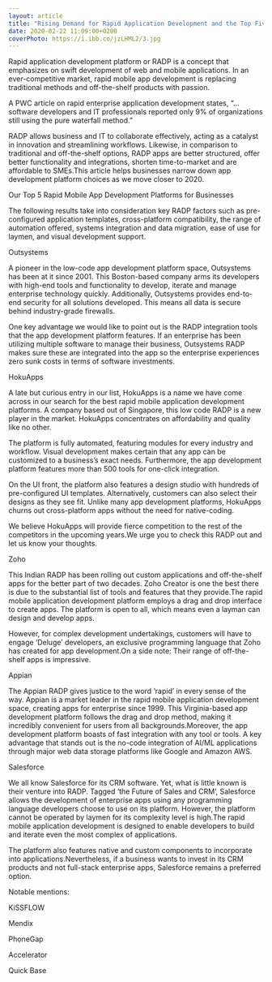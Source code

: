 ```yaml
---
layout: article
title: "Rising Demand for Rapid Application Development and the Top Five Players in the Market Today"
date: 2020-02-22 11:09:00+0200
coverPhoto: https://i.ibb.co/jzLHML2/3.jpg
---
```


Rapid application development platform or RADP is a concept that emphasizes on swift development of web and mobile applications. In an ever-competitive market, rapid mobile app development is replacing traditional methods and off-the-shelf products with passion.

A PWC article on rapid enterprise application development states, “…software developers and IT professionals reported only 9% of organizations still using the pure waterfall method.”

RADP allows business and IT to collaborate effectively, acting as a catalyst in innovation and streamlining workflows. Likewise, in comparison to traditional and off-the-shelf options, RADP apps are better structured, offer better functionality and integrations, shorten time-to-market and are affordable to SMEs.This article helps businesses narrow down app development platform choices as we move closer to 2020.

Our Top 5 Rapid Mobile App Development Platforms for Businesses

The following results take into consideration key RADP factors such as pre-configured application templates, cross-platform compatibility, the range of automation offered, systems integration and data migration, ease of use for laymen, and visual development support.

Outsystems

A pioneer in the low-code app development platform space, Outsystems has been at it since 2001. This Boston-based company arms its developers with high-end tools and functionality to develop, iterate and manage enterprise technology quickly. Additionally, Outsystems provides end-to-end security for all solutions developed. This means all data is secure behind industry-grade firewalls.

One key advantage we would like to point out is the RADP integration tools that the app development platform features. If an enterprise has been utilizing multiple software to manage their business, Outsystems RADP makes sure these are integrated into the app so the enterprise experiences zero sunk costs in terms of software investments.

HokuApps

A late but curious entry in our list, HokuApps is a name we have come across in our search for the best rapid mobile application development platforms. A company based out of Singapore, this low code RADP is a new player in the market. HokuApps concentrates on affordability and quality like no other.

The platform is fully automated, featuring modules for every industry and workflow. Visual development makes certain that any app can be customized to a business’s exact needs. Furthermore, the app development platform features more than 500 tools for one-click integration.

On the UI front, the platform also features a design studio with hundreds of pre-configured UI templates. Alternatively, customers can also select their designs as they see fit. Unlike many app development platforms, HokuApps churns out cross-platform apps without the need for native-coding.

We believe HokuApps will provide fierce competition to the rest of the competitors in the upcoming years.We urge you to check this RADP out and let us know your thoughts.

Zoho

This Indian RADP has been rolling out custom applications and off-the-shelf apps for the better part of two decades. Zoho Creator is one the best there is due to the substantial list of tools and features that they provide.The rapid mobile application development platform employs a drag and drop interface to create apps. The platform is open to all, which means even a layman can design and develop apps.

However, for complex development undertakings, customers will have to engage ‘Deluge’ developers, an exclusive programming language that Zoho has created for app development.On a side note: Their range of off-the-shelf apps is impressive.

Appian

The Appian RADP gives justice to the word ‘rapid’ in every sense of the way. Appian is a market leader in the rapid mobile application development space, creating apps for enterprise since 1999. This Virginia-based app development platform follows the drag and drop method, making it incredibly convenient for users from all backgrounds.Moreover, the app development platform boasts of fast integration with any tool or tools. A key advantage that stands out is the no-code integration of AI/ML applications through major web data storage platforms like Google and Amazon AWS.

Salesforce

We all know Salesforce for its CRM software. Yet, what is little known is their venture into RADP. Tagged ‘the Future of Sales and CRM’, Salesforce allows the development of enterprise apps using any programming language developers choose to use on its platform. However, the platform cannot be operated by laymen for its complexity level is high.The rapid mobile application development is designed to enable developers to build and iterate even the most complex of applications.

The platform also features native and custom components to incorporate into applications.Nevertheless, if a business wants to invest in its CRM products and not full-stack enterprise apps, Salesforce remains a preferred option.

Notable mentions:

KiSSFLOW

Mendix

PhoneGap

Accelerator

Quick Base